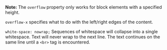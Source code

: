 **Note:** The `overflow` property only works for block elements with a specified height.

`overflow-x` specifies what to do with the left/right edges of the content.

`white-space: nowrap;` Sequences of whitespace will collapse into a single whitespace. Text will never wrap to the next line. The text continues on the same line until a `<br>` tag is encountered.
